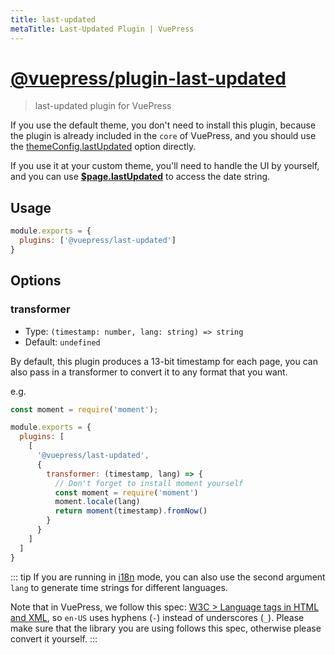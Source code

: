 ```yaml
---
title: last-updated
metaTitle: Last-Updated Plugin | VuePress
---
```


# [@vuepress/plugin-last-updated](https://github.com/scottywalters/vuepress/tree/master/packages/@vuepress/plugin-last-updated)

> last-updated plugin for VuePress

If you use the default theme, you don't need to install this plugin, because the plugin is already included in the `core` of VuePress, and you should use the [themeConfig.lastUpdated](../../theme/default-theme-config.md#last-updated) option directly.

If you use it at your custom theme, you'll need to handle the UI by yourself, and you can use __[$page.lastUpdated](../../guidelines/global-computed.md#page)__ to access the date string.

## Usage

```js
module.exports = {
  plugins: ['@vuepress/last-updated']
}
```

## Options

### transformer

- Type: `(timestamp: number, lang: string) => string`
- Default: `undefined`

By default, this plugin produces a 13-bit timestamp for each page, you can also pass in a transformer to convert it to any format that you want.

e.g.

``` javascript
const moment = require('moment');

module.exports = {
  plugins: [
    [
      '@vuepress/last-updated',
      {
        transformer: (timestamp, lang) => {
          // Don't forget to install moment yourself
          const moment = require('moment')
          moment.locale(lang)
          return moment(timestamp).fromNow()
        }
      }
    ]
  ]
}
```

::: tip
If you are running in [i18n](../../guidelines/i18n.md) mode, you can also use the second argument `lang` to generate time strings for different languages.

Note that in VuePress, we follow this spec: [W3C > Language tags in HTML and XML](https://en.wikipedia.org/wiki/Language_localisation), so `en-US` uses hyphens (`-`) instead of underscores (`_`). Please make sure that the library you are using follows this spec, otherwise please convert it yourself.
:::
